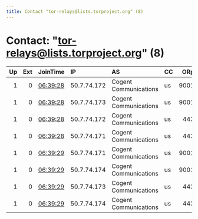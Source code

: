 ```yaml
---
title: Contact "tor-relays@lists.torproject.org" (8)
---
```


# Contact: "tor-relays@lists.torproject.org" (8)

|   Up |   Ext | JoinTime                                                                                            | IP          | AS                    | CC   |   ORp |   Dirp | OS    | Version   | Nickname   |   eFamMembers |
|-----:|------:|:----------------------------------------------------------------------------------------------------|:------------|:----------------------|:-----|------:|-------:|:------|:----------|:-----------|--------------:|
|    1 |     0 | [06:39:28](https://metrics.torproject.org/rs.html#details/6BA54D7805A44F63A75D70AFEC8D2DF6BA7BCAE0) | 50.7.74.172 | Cogent Communications | us   |  9001 |   9030 | Linux | 0.3.3.9   | theia3     |             8 |
|    1 |     0 | [06:39:28](https://metrics.torproject.org/rs.html#details/745369332749021C6FAF100D327BC3BF1DF4707B) | 50.7.74.173 | Cogent Communications | us   |  9001 |   9030 | Linux | 0.3.3.9   | theia5     |             8 |
|    1 |     0 | [06:39:28](https://metrics.torproject.org/rs.html#details/D1AFBF3117B308B6D1A7AA762B1315FD86A6B8AF) | 50.7.74.172 | Cogent Communications | us   |   443 |     80 | Linux | 0.3.3.9   | theia2     |             8 |
|    1 |     0 | [06:39:28](https://metrics.torproject.org/rs.html#details/E4240508EFC308D01665A07BD98B8564740D3376) | 50.7.74.171 | Cogent Communications | us   |   443 |     80 | Linux | 0.3.3.9   | theia0     |             8 |
|    1 |     0 | [06:39:29](https://metrics.torproject.org/rs.html#details/1CD17CB202063C51C7DAD3BACEF87ECE81C2350F) | 50.7.74.171 | Cogent Communications | us   |  9001 |   9030 | Linux | 0.3.3.9   | theia1     |             8 |
|    1 |     0 | [06:39:29](https://metrics.torproject.org/rs.html#details/3AFDAAD91A15B4C6A7686A53AA8627CA871FF491) | 50.7.74.174 | Cogent Communications | us   |  9001 |   9030 | Linux | 0.3.3.9   | theia7     |             8 |
|    1 |     0 | [06:39:29](https://metrics.torproject.org/rs.html#details/C87A4D8B534F78FDF0F4639B55F121401FEF259C) | 50.7.74.173 | Cogent Communications | us   |   443 |     80 | Linux | 0.3.3.9   | theia4     |             8 |
|    1 |     0 | [06:39:29](https://metrics.torproject.org/rs.html#details/D50101A2ABD09DC245F7E96C0818D003CDD62351) | 50.7.74.174 | Cogent Communications | us   |   443 |     80 | Linux | 0.3.3.9   | theia6     |             8 |
